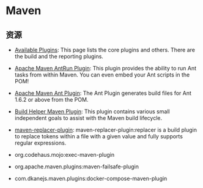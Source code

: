 # Maven

## 资源


- [Available Plugins](https://maven.apache.org/plugins/): This page lists the core plugins and others. There are the build and the reporting plugins.
- [Apache Maven AntRun Plugin](http://maven.apache.org/plugins/maven-antrun-plugin/): This plugin provides the ability to run Ant tasks from within Maven. You can even embed your Ant scripts in the POM!
- [Apache Maven Ant Plugin](http://maven.apache.org/components/plugins/maven-ant-plugin/): The Ant Plugin generates build files for Ant 1.6.2 or above from the POM.
- [Build Helper Maven Plugin](https://www.mojohaus.org/build-helper-maven-plugin/index.html): This plugin contains various small independent goals to assist with the Maven build lifecycle.
- [maven-replacer-plugin](https://code.google.com/archive/p/maven-replacer-plugin/): maven-replacer-plugin:replacer is a build plugin to replace tokens within a file with a given value and fully supports regular expressions.


- org.codehaus.mojo:exec-maven-plugin
- org.apache.maven.plugins:maven-failsafe-plugin
- com.dkanejs.maven.plugins:docker-compose-maven-plugin

